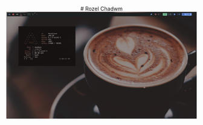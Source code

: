 <p align="center">
# Rozel Chadwm
  <img src="https://github.com/xfcisco/rozel-chadwm/blob/master/scrot.png" />
</p>
